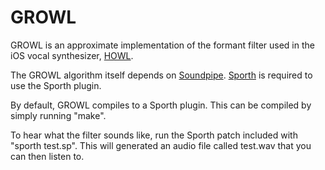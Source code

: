 # GROWL

GROWL is an approximate implementation of the 
formant filter used in the iOS vocal synthesizer, 
[HOWL](https://github.com/dclelland/HOWL). 

The GROWL algorithm itself depends on 
[Soundpipe](http://www.github.com/paulbatchelor/soundpipe.git).
[Sporth](http://www.github.com/paulbatchelor/sporth.git) is 
required to use the Sporth plugin.

By default, GROWL compiles to a Sporth plugin. 
This can be compiled by simply running "make". 

To hear what the filter sounds like, run the Sporth patch 
included with "sporth test.sp". This will generated an audio
file called test.wav that you can then listen to.
